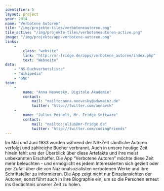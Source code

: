 ```yaml
---
identifier: 5
layout: project
year: 2014
name: "Verbotene Autoren"
tile: "/img/projekte-tiles/verboteneautoren.png"
tile_active: "/img/projekte-tiles/verboteneautoren-active.png"
image: "/img/projekte/app-verbotene-autoren.png"
links:
    -
        class: "website"
        link: "http://mr-fridge.de/apps/verbotene_autoren/index.php"
        text: "Webseite"
data:
    - "NS-Buchverbotsliste"
    - "Wikipedia"
    - "GND"
team:
    -
        name: "Anna Neovesky, Digitale Akademie"
        contact:
            mail: "mailto:anna.neovesky@adwmainz.de"
            twitter: "http://twitter.com/annavsk"
    -
        name: "Julius Peinelt, Mr. Fridge Software"
        contact:
            mail: "mailto:julius@mr-fridge.de"
            twitter: "http://twitter.com/codingFriends"
---
```

Im Mai und Juni 1933 wurden während der NS-Zeit sämtliche Autoren verfolgt und zahlreiche Bücher verbrannt. Auch in
unsere heutige Zeit hinein fehlt uns der Überblick über diese Artefakte und ihre meist unbekannten Erschaffer. Die App
“Verbotene Autoren” möchte diese Zeit mehr beleuchten - und ermöglicht es jedem Interessierten sich gezielt oder per
Zufall über die von Nazionalsozialisten verbotenen Werke und ihre Schriftsteller zu informieren. Die App zeigt nicht nur
Einzelansichten der Autoren, sonst führt auch in ihre Biographie ein, um so die Personen erneut ins Gedächtnis unserer
Zeit zu holen.
